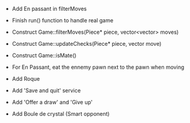 - Add En passant in filterMoves

- Finish run() function to handle real game
- Construct Game::filterMoves(Piece* piece, vector<vector<int>> moves)
- Construct Game::updateChecks(Piece* piece, vector<int> move)
- Construct Game::isMate()
- For En Passant, eat the ennemy pawn next to the pawn when moving
- Add Roque
- Add 'Save and quit' service
- Add 'Offer a draw' and 'Give up'
- Add Boule de crystal (Smart opponent)
